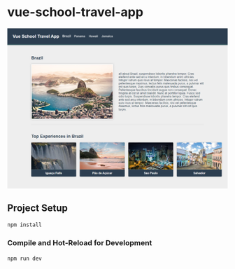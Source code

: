 # vue-school-travel-app
![Alt text](image.png)

## Project Setup

```sh
npm install
```

### Compile and Hot-Reload for Development

```sh
npm run dev
```
